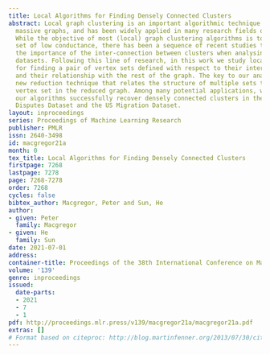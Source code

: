 ```yaml
---
title: Local Algorithms for Finding Densely Connected Clusters
abstract: Local graph clustering is an important algorithmic technique for analysing
  massive graphs, and has been widely applied in many research fields of data science.
  While the objective of most (local) graph clustering algorithms is to find a vertex
  set of low conductance, there has been a sequence of recent studies that highlight
  the importance of the inter-connection between clusters when analysing real-world
  datasets. Following this line of research, in this work we study local algorithms
  for finding a pair of vertex sets defined with respect to their inter-connection
  and their relationship with the rest of the graph. The key to our analysis is a
  new reduction technique that relates the structure of multiple sets to a single
  vertex set in the reduced graph. Among many potential applications, we show that
  our algorithms successfully recover densely connected clusters in the Interstate
  Disputes Dataset and the US Migration Dataset.
layout: inproceedings
series: Proceedings of Machine Learning Research
publisher: PMLR
issn: 2640-3498
id: macgregor21a
month: 0
tex_title: Local Algorithms for Finding Densely Connected Clusters
firstpage: 7268
lastpage: 7278
page: 7268-7278
order: 7268
cycles: false
bibtex_author: Macgregor, Peter and Sun, He
author:
- given: Peter
  family: Macgregor
- given: He
  family: Sun
date: 2021-07-01
address:
container-title: Proceedings of the 38th International Conference on Machine Learning
volume: '139'
genre: inproceedings
issued:
  date-parts:
  - 2021
  - 7
  - 1
pdf: http://proceedings.mlr.press/v139/macgregor21a/macgregor21a.pdf
extras: []
# Format based on citeproc: http://blog.martinfenner.org/2013/07/30/citeproc-yaml-for-bibliographies/
---
```

